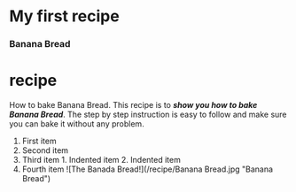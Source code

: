 # My first recipe 
### Banana Bread
# recipe
How to bake Banana Bread.
This recipe is to ***show you how to bake Banana Bread***. The step by step instruction is easy to follow and make sure you can bake it without any problem. 
1. First item
2. Second item
3. Third item
    	1. Indented item
        2. Indented item
4. Fourth item
![The Banada Bread!](/recipe/Banana Bread.jpg "Banana Bread")
